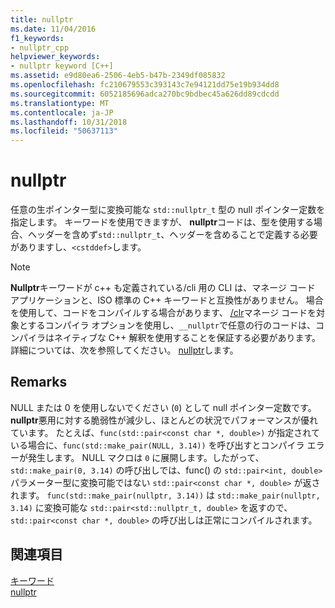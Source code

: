 ```yaml
---
title: nullptr
ms.date: 11/04/2016
f1_keywords:
- nullptr_cpp
helpviewer_keywords:
- nullptr keyword [C++]
ms.assetid: e9d80ea6-2506-4eb5-b47b-2349df085832
ms.openlocfilehash: fc210679553c393143c7e94121dd75e19b934dd8
ms.sourcegitcommit: 6052185696adca270bc9bdbec45a626dd89cdcdd
ms.translationtype: MT
ms.contentlocale: ja-JP
ms.lasthandoff: 10/31/2018
ms.locfileid: "50637113"
---
```

# <a name="nullptr"></a>nullptr

任意の生ポインター型に変換可能な `std::nullptr_t` 型の null ポインター定数を指定します。  キーワードを使用できますが、 **nullptr**コードは、型を使用する場合、ヘッダーを含めず`std::nullptr_t`、ヘッダーを含めることで定義する必要がありますし、`<cstddef>`します。

> [!NOTE]
>  **Nullptr**キーワードが c++ も定義されている/cli 用の CLI は、マネージ コード アプリケーションと、ISO 標準の C++ キーワードと互換性がありません。 場合を使用して、コードをコンパイルする場合があります、 [/clr](../build/reference/clr-common-language-runtime-compilation.md)マネージ コードを対象とするコンパイラ オプションを使用し、`__nullptr`で任意の行のコードは、コンパイラはネイティブな C++ 解釈を使用することを保証する必要があります。 詳細については、次を参照してください。 [nullptr](../windows/nullptr-cpp-component-extensions.md)します。

## <a name="remarks"></a>Remarks

NULL または 0 を使用しないでください (`0`) として null ポインター定数です。**nullptr**悪用に対する脆弱性が減少し、ほとんどの状況でパフォーマンスが優れています。  たとえば、`func(std::pair<const char *, double>)` が指定されている場合に、`func(std::make_pair(NULL, 3.14))` を呼び出すとコンパイラ エラーが発生します。  NULL マクロは `0` に展開します。したがって、`std::make_pair(0, 3.14)` の呼び出しでは、func() の `std::pair<int, double>` パラメーター型に変換可能ではない `std::pair<const char *, double>` が返されます。  `func(std::make_pair(nullptr, 3.14))` は `std::make_pair(nullptr, 3.14)` に変換可能な `std::pair<std::nullptr_t, double>` を返すので、`std::pair<const char *, double>` の呼び出しは正常にコンパイルされます。

## <a name="see-also"></a>関連項目

[キーワード](../cpp/keywords-cpp.md)<br/>
[nullptr](../windows/nullptr-cpp-component-extensions.md)